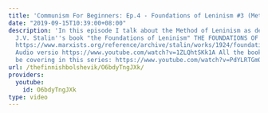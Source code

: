 ```yaml
---
title: 'Communism For Beginners: Ep.4 - Foundations of Leninism #3 (Method)'
date: "2019-09-15T10:39:00+08:00"
description: 'In this episode I talk about the Method of Leninism as described in
  J.V. Stalin''s book "the Foundations of Leninism" THE FOUNDATIONS OF LENINISM (text)
  https://www.marxists.org/reference/archive/stalin/works/1924/foundations-leninism/introduction.htm
  Audio versio https://www.youtube.com/watch?v=1ZLQhtSKk1A All the books we''re gonna
  be covering in this series: https://www.youtube.com/watch?v=PdYLRTGmQ3c&list=PLzQ691f5KEHluxVjs3IXwutPg3zufVAJU'
url: /thefinnishbolshevik/O6bdyTngJXk/
providers:
  youtube:
    id: O6bdyTngJXk
type: video
---
```

